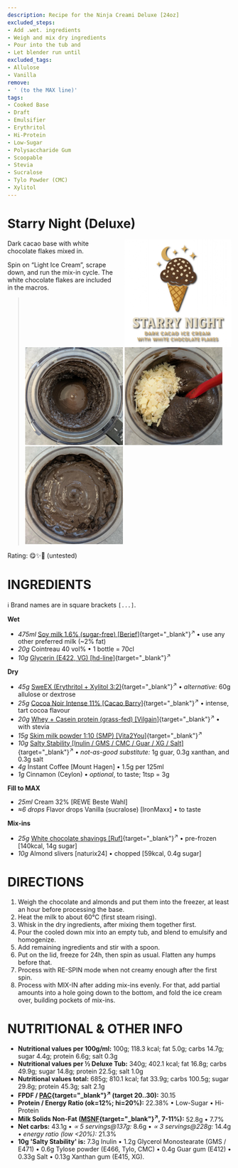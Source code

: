 ```yaml
---
description: Recipe for the Ninja Creami Deluxe [24oz]
excluded_steps:
- Add .wet. ingredients
- Weigh and mix dry ingredients
- Pour into the tub and
- Let blender run until
excluded_tags:
- Allulose
- Vanilla
remove:
- ' (to the MAX line)'
tags:
- Cooked Base
- Draft
- Emulsifier
- Erythritol
- Hi-Protein
- Low-Sugar
- Polysaccharide Gum
- Scoopable
- Stevia
- Sucralose
- Tylo Powder (CMC)
- Xylitol
---
```

# Starry Night (Deluxe)
<img style="float: right; margin-left: 1.5em;" width=240 alt="Logo" src="logo-Starry-Night.png" />

Dark cacao base with white chocolate flakes mixed in.

Spin on “Light Ice Cream”, scrape down, and run the mix-in cycle.
The white chocolate flakes are included in the macros.

> <img width=220 alt="After Light Ice Cream" src="Starry-Night_2025-10-11_1.jpg" class="zoomable" />
> <img width=220 alt="Mix-ins added" src="Starry-Night_2025-10-11_2.jpg" class="zoomable" />
> <img width=220 alt="After Mix-in" src="Starry-Night_2025-10-11_3.jpg" class="zoomable" />

Rating: 😋✨🍫 (untested)

# INGREDIENTS

ℹ️ Brand names are in square brackets `[...]`.

**Wet**

  - _475ml_ [Soy milk 1.6% (sugar-free) \[Berief\]](/ice-creamery/info/ingredients/#soy-milk){target="_blank"}<sup>↗</sup> • use any other preferred milk (~2% fat)
  - _20g_ Cointreau 40 vol% • 1 bottle = 70cl
  - _10g_ [Glycerin (E422, VG) \[hd-line\]](/ice-creamery/info/ingredients/#vegetable-glycerin-glycerol-vg-e422){target="_blank"}<sup>↗</sup>

**Dry**

  - _45g_ [SweEX (Erythritol + Xylitol 3:2)](/ice-creamery/info/ingredients/#sweex-erythritol-xylitol-blend){target="_blank"}<sup>↗</sup> • *alternative:* 60g allulose or dextrose
  - _25g_ [Cocoa Noir Intense 11% \[Cacao Barry\]](/ice-creamery/info/ingredients/#cocoa-powder){target="_blank"}<sup>↗</sup> • intense, tart cocoa flavour
  - _20g_ [Whey + Casein protein (grass-fed) \[Vilgain\]](/ice-creamery/info/ingredients/#whey-protein){target="_blank"}<sup>↗</sup> • with stevia
  - _15g_ [Skim milk powder 1:10 (SMP) \[Vita2You\]](/ice-creamery/info/ingredients/#skim-milk-powder-smp){target="_blank"}<sup>↗</sup>
  - _10g_ [Salty Stability \[Inulin / GMS / CMC / Guar / XG / Salt\]](/ice-creamery/S/Salty%20Stability/){target="_blank"}<sup>↗</sup> • *not-as-good substitute:* 1g guar, 0.3g xanthan, and 0.3g salt
  - _4g_ Instant Coffee [Mount Hagen] • 1.5g per 125ml
  - _1g_ Cinnamon (Ceylon) • *optional*, to taste; 1tsp = 3g

**Fill to MAX**

  - _25ml_ Cream 32% [REWE Beste Wahl]
  - _≈6 drops_ Flavor drops Vanilla (sucralose) [IronMaxx] • to taste

**Mix-ins**

  - _25g_ [White chocolate shavings \[Ruf\]](/ice-creamery/info/ingredients/#chocolate-shavings){target="_blank"}<sup>↗</sup> • pre-frozen [140kcal, 14g sugar]
  - _10g_ Almond slivers [naturix24] • chopped [59kcal, 0.4g sugar]

# DIRECTIONS

 1. Weigh the chocolate and almonds and put them into the freezer, at least an hour before processing the base.
 1. Heat the milk to about 60°C (first steam rising).
 1. Whisk in the dry ingredients, after mixing them together first.
 1. Pour the cooled down mix into an empty tub, and blend to emulsify and homogenize.
 1. Add remaining ingredients and stir with a spoon.
 1. Put on the lid, freeze for 24h, then spin as usual. Flatten any humps before that.
 1. Process with RE-SPIN mode when not creamy enough after the first spin.
 1. Process with MIX-IN after adding mix-ins evenly. For that, add partial amounts into a hole going down to the bottom, and fold the ice cream over, building pockets of mix-ins.

# NUTRITIONAL & OTHER INFO

- **Nutritional values per 100g/ml:** 100g; 118.3 kcal; fat 5.0g; carbs 14.7g; sugar 4.4g; protein 6.6g; salt 0.3g
- **Nutritional values per ½ Deluxe Tub:** 340g; 402.1 kcal; fat 16.8g; carbs 49.9g; sugar 14.8g; protein 22.5g; salt 1.0g
- **Nutritional values total:** 685g; 810.1 kcal; fat 33.9g; carbs 100.5g; sugar 29.8g; protein 45.3g; salt 2.1g
- **FPDF / [PAC](/ice-creamery/info/glossary/#potere-anti-congelante-pac){target="_blank"}<sup>↗</sup> (target 20..30):** 30.15
- **Protein / Energy Ratio (ok=12%; hi=20%):** 22.38% • Low-Sugar • Hi-Protein
- **Milk Solids Non-Fat ([MSNF](/ice-creamery/info/glossary/#milk-solids-not-fat-msnf){target="_blank"}<sup>↗</sup>, 7-11%):** 52.8g • 7.7%
- **Net carbs:** 43.1g • *∝ 5 servings@137g:* 8.6g • *∝ 3 servings@228g:* 14.4g • *energy ratio (low <20%):* 21.3%
- **10g 'Salty Stability' is:** 7.3g Inulin • 1.2g Glycerol Monostearate (GMS / E471) • 0.6g Tylose powder (E466, Tylo, CMC) • 0.4g Guar gum (E412) • 0.33g Salt • 0.13g Xanthan gum (E415, XG).
